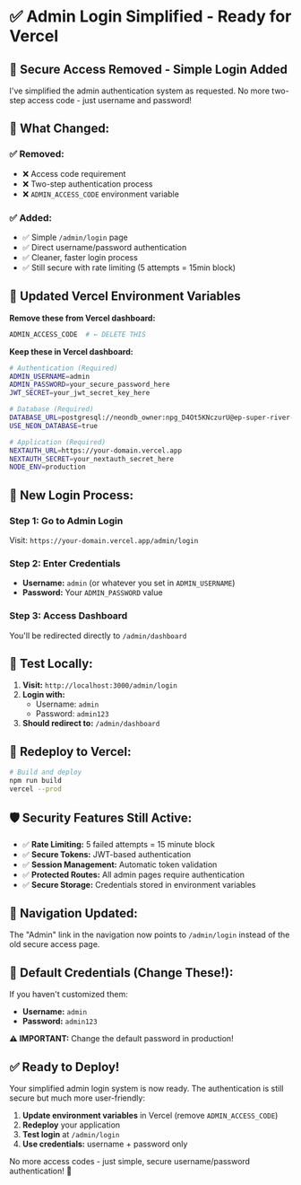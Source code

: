 # ✅ Admin Login Simplified - Ready for Vercel

## 🎉 **Secure Access Removed - Simple Login Added**

I've simplified the admin authentication system as requested. No more two-step access code - just username and password!

## 🔧 **What Changed:**

### ✅ **Removed:**
- ❌ Access code requirement
- ❌ Two-step authentication process
- ❌ `ADMIN_ACCESS_CODE` environment variable

### ✅ **Added:**
- ✅ Simple `/admin/login` page
- ✅ Direct username/password authentication
- ✅ Cleaner, faster login process
- ✅ Still secure with rate limiting (5 attempts = 15min block)

## 🚀 **Updated Vercel Environment Variables**

**Remove these from Vercel dashboard:**
```bash
ADMIN_ACCESS_CODE  # ← DELETE THIS
```

**Keep these in Vercel dashboard:**
```bash
# Authentication (Required)
ADMIN_USERNAME=admin
ADMIN_PASSWORD=your_secure_password_here
JWT_SECRET=your_jwt_secret_key_here

# Database (Required)
DATABASE_URL=postgresql://neondb_owner:npg_D4Ot5KNczurU@ep-super-river-adwxhnfq-pooler.c-2.us-east-1.aws.neon.tech/neondb?sslmode=require
USE_NEON_DATABASE=true

# Application (Required)
NEXTAUTH_URL=https://your-domain.vercel.app
NEXTAUTH_SECRET=your_nextauth_secret_here
NODE_ENV=production
```

## 🔐 **New Login Process:**

### **Step 1: Go to Admin Login**
Visit: `https://your-domain.vercel.app/admin/login`

### **Step 2: Enter Credentials**
- **Username:** `admin` (or whatever you set in `ADMIN_USERNAME`)
- **Password:** Your `ADMIN_PASSWORD` value

### **Step 3: Access Dashboard**
You'll be redirected directly to `/admin/dashboard`

## 🧪 **Test Locally:**

1. **Visit:** `http://localhost:3000/admin/login`
2. **Login with:**
   - Username: `admin`
   - Password: `admin123`
3. **Should redirect to:** `/admin/dashboard`

## 🔄 **Redeploy to Vercel:**

```bash
# Build and deploy
npm run build
vercel --prod
```

## 🛡️ **Security Features Still Active:**

- ✅ **Rate Limiting:** 5 failed attempts = 15 minute block
- ✅ **Secure Tokens:** JWT-based authentication
- ✅ **Session Management:** Automatic token validation
- ✅ **Protected Routes:** All admin pages require authentication
- ✅ **Secure Storage:** Credentials stored in environment variables

## 📱 **Navigation Updated:**

The "Admin" link in the navigation now points to `/admin/login` instead of the old secure access page.

## 🎯 **Default Credentials (Change These!):**

If you haven't customized them:
- **Username:** `admin`
- **Password:** `admin123`

**⚠️ IMPORTANT:** Change the default password in production!

## ✅ **Ready to Deploy!**

Your simplified admin login system is now ready. The authentication is still secure but much more user-friendly:

1. **Update environment variables** in Vercel (remove `ADMIN_ACCESS_CODE`)
2. **Redeploy** your application
3. **Test login** at `/admin/login`
4. **Use credentials:** username + password only

No more access codes - just simple, secure username/password authentication! 🎉